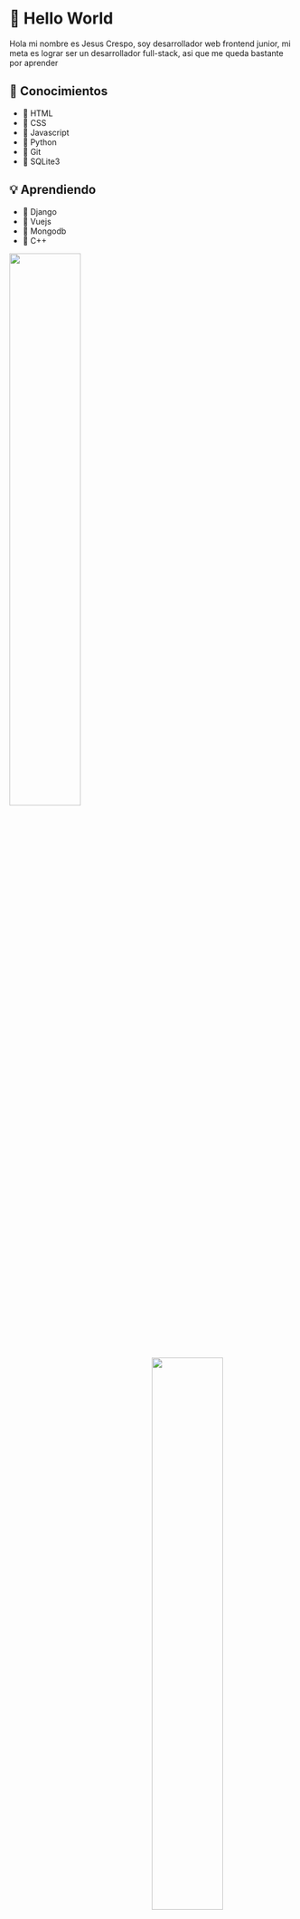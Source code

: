 # 🌠 Hello World
Hola mi nombre es Jesus Crespo, soy desarrollador web frontend junior, mi meta es lograr ser un desarrollador full-stack, asi que me queda bastante por aprender

## 🔖 Conocimientos
- 🚩 HTML
- 🚩 CSS
- 🚩 Javascript
- 🚩 Python
- 🚩 Git
- 🚩 SQLite3

## 💡 Aprendiendo
- 🔧 Django
- 🔧 Vuejs
- 🔧 Mongodb
- 🔧 C++

<a href="https://github.com/JesusCrespo2823">
  <img align="left" src="https://github-readme-stats.vercel.app/api?username=JesusCrespo2823&show_icons=true&theme=radical" width="50%"/>
</a>

<a href="https://github.com/JesusCrespo2823">
  <img align="right" src="https://github-readme-stats.vercel.app/api/top-langs/?username=JesusCrespo2823&layout=compact&theme=radical" width="50%" />
</a>

